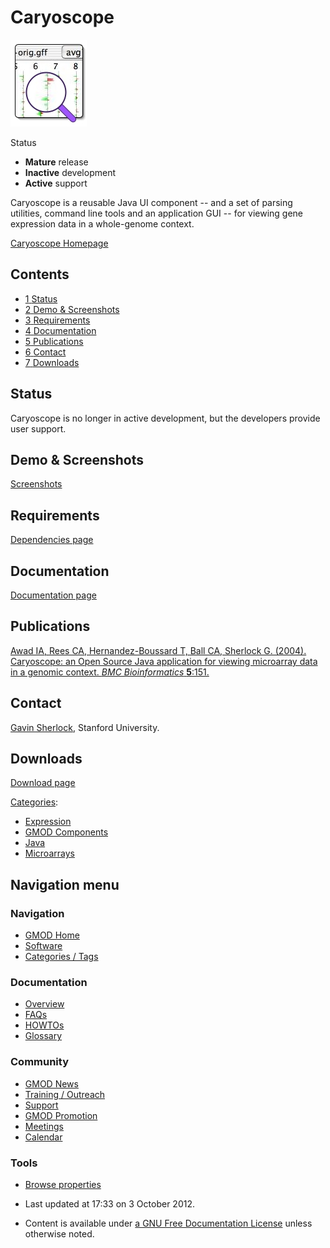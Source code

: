 



<span id="top"></span>




# <span dir="auto">Caryoscope</span>










<a href="http://caryoscope.stanford.edu" rel="nofollow"
title="Caryoscope"><img
src="https://raw.githubusercontent.com/GMOD/gmod.github.io/main/mediawiki/images/2/26/CaryoscopeLogo.jpg" width="122"
height="139" alt="Caryoscope" /></a>



Status



- **Mature** release
- **Inactive** development
- **Active** support

Caryoscope is a reusable Java UI component -- and a set of parsing
utilities, command line tools and an application GUI -- for viewing gene
expression data in a whole-genome context.

<a href="http://caryoscope.stanford.edu" class="external text"
rel="nofollow">Caryoscope Homepage</a>


## Contents



- [<span class="tocnumber">1</span>
  <span class="toctext">Status</span>](#Status)
- [<span class="tocnumber">2</span> <span class="toctext">Demo &
  Screenshots</span>](#Demo_.26_Screenshots)
- [<span class="tocnumber">3</span>
  <span class="toctext">Requirements</span>](#Requirements)
- [<span class="tocnumber">4</span>
  <span class="toctext">Documentation</span>](#Documentation)
- [<span class="tocnumber">5</span>
  <span class="toctext">Publications</span>](#Publications)
- [<span class="tocnumber">6</span>
  <span class="toctext">Contact</span>](#Contact)
- [<span class="tocnumber">7</span>
  <span class="toctext">Downloads</span>](#Downloads)



## <span id="Status" class="mw-headline">Status</span>

Caryoscope is no longer in active development, but the developers
provide user support.

## <span id="Demo_.26_Screenshots" class="mw-headline">Demo & Screenshots</span>

<a href="http://caryoscope.stanford.edu/screenshots.html"
class="external text" rel="nofollow">Screenshots</a>

  

## <span id="Requirements" class="mw-headline">Requirements</span>

<a href="http://caryoscope.stanford.edu/dependencies.html"
class="external text" rel="nofollow">Dependencies page</a>

  

## <span id="Documentation" class="mw-headline">Documentation</span>

<a href="http://caryoscope.stanford.edu/documentation.html"
class="external text" rel="nofollow">Documentation page</a>

## <span id="Publications" class="mw-headline">Publications</span>

<a href="http://www.biomedcentral.com/1471-2105/5/151"
class="external text" rel="nofollow">Awad IA, Rees CA,
Hernandez-Boussard T, Ball CA, Sherlock G. (2004). Caryoscope: an Open
Source Java application for viewing microarray data in a genomic
context. <em>BMC Bioinformatics</em> <strong>5</strong>:151.</a>

## <span id="Contact" class="mw-headline">Contact</span>

<a href="mailto:sherlock@genome.stanford.edu" class="external text"
rel="nofollow">Gavin Sherlock</a>, Stanford University.

## <span id="Downloads" class="mw-headline">Downloads</span>

<a href="http://caryoscope.stanford.edu/getting.html"
class="external text" rel="nofollow">Download page</a>




[Categories](Special%253ACategories "Special%253ACategories"):

- [Expression](Category%253AExpression "Category%253AExpression")
- [GMOD Components](Category%253AGMOD_Components "Category%253AGMOD Components")
- [Java](Category%253AJava "Category%253AJava")
- [Microarrays](Category%253AMicroarrays "Category%253AMicroarrays")






## Navigation menu









### Navigation



- <span id="n-GMOD-Home">[GMOD Home](Main_Page)</span>
- <span id="n-Software">[Software](GMOD_Components)</span>
- <span id="n-Categories-.2F-Tags">[Categories /
  Tags](Categories)</span>




### Documentation



- <span id="n-Overview">[Overview](Overview)</span>
- <span id="n-FAQs">[FAQs](Category%253AFAQ)</span>
- <span id="n-HOWTOs">[HOWTOs](Category%253AHOWTO)</span>
- <span id="n-Glossary">[Glossary](Glossary)</span>




### Community



- <span id="n-GMOD-News">[GMOD News](GMOD_News)</span>
- <span id="n-Training-.2F-Outreach">[Training /
  Outreach](Training_and_Outreach)</span>
- <span id="n-Support">[Support](Support)</span>
- <span id="n-GMOD-Promotion">[GMOD Promotion](GMOD_Promotion)</span>
- <span id="n-Meetings">[Meetings](Meetings)</span>
- <span id="n-Calendar">[Calendar](Calendar)</span>




### Tools

- <span id="t-smwbrowselink"><a href="Special%253ABrowse/Caryoscope" rel="smw-browse">Browse
  properties</a></span>



- <span id="footer-info-lastmod">Last updated at 17:33 on 3 October
  2012.</span>
<!-- - <span id="footer-info-viewcount">74,588 page views.</span> -->
- <span id="footer-info-copyright">Content is available under
  <a href="http://www.gnu.org/licenses/fdl-1.3.html" class="external"
  rel="nofollow">a GNU Free Documentation License</a> unless otherwise
  noted.</span>

<!-- -->



<!-- -->



